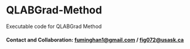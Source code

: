 # QLABGrad-Method
Executable code for QLABGrad Method

#### Contact and Collaboration: fuminghan1@gmail.com / fig072@usask.ca
